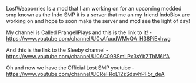 LostWeaponries Is a mod that I am working on for an upcoming modded smp known as the Indo SMP it is a server that me an my friend IndoBlox are working on and hope to soon make the server and mod see the light of day!

My channel is Called PrangellPlays and this is the link to it! - https://www.youtube.com/channel/UCvAfuudWMvQA_H38PiExhwg

And this is the link to the Sleeby channel - https://www.youtube.com/channel/UC6C09BSmLPx3sYbZThM6ifA

Oh and now we have the Official Lost SMP youtube - https://www.youtube.com/channel/UCReFRoL12zSdsvhPF5r_deA
